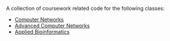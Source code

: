 A collection of coursework related code for the following classes:

- [Computer Networks](computer-networks/)
- [Advanced Computer Networks](advanced-computer-networks/)
- [Applied Bioinformatics](applied-bioinformatics/)
